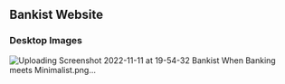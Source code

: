 ## Bankist Website

### Desktop Images

![Uploading Screenshot 2022-11-11 at 19-54-32 Bankist When Banking meets Minimalist.png…]()
